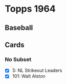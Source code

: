 # Topps 1964 
## Baseball

## Cards

### No Subset
- [x] 5: NL Strikeout Leaders<br>
- [x] 101: Walt Alston<br>
